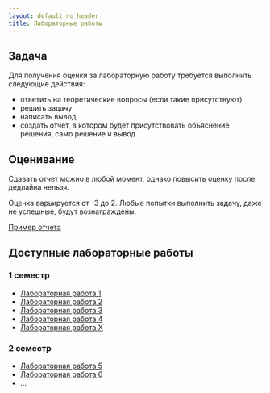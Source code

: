 ```yaml
---
layout: default_no_header
title: Лабораторные работы
---
```


## Задача

Для получения оценки за лабораторную работу требуется выполнить следующие действия:
 
- ответить на теоретические вопросы (если такие присутствуют)
- решить задачу 
- написать вывод
- создать отчет, в котором будет присутствовать объяснение решения, само решение и вывод

## Оценивание

Сдавать отчет можно в любой момент, однако повысить оценку после дедлайна нельзя. 

Оценка варьируется от -3 до 2. Любые попытки выполнить задачу, даже не успешные, будут вознаграждены.

<a class="btn-download" href="{{site.baseurl}}/resources/labs/report-example.md">Пример отчета</a>

## Доступные лабораторные работы

### 1 семестр

- [Лабораторная работа 1][lab_1]  
- [Лабораторная работа 2][lab_2]  
- [Лабораторная работа 3][lab_3]   
- [Лабораторная работа 4][lab_4]  
- [Лабораторная работа X][lab_X] 

### 2 семестр

- [Лабораторная работа 5][lab_5] 
- [Лабораторная работа 6][lab_6] 
- ...

[index]: {{site.baseurl}}/index

[lab_1]: {{site.baseurl}}/labs/lab-1
[lab_2]: {{site.baseurl}}/labs/lab-2
[lab_3]: {{site.baseurl}}/labs/lab-3
[lab_4]: {{site.baseurl}}/labs/lab-4
[lab_5]: {{site.baseurl}}/labs/lab-5
[lab_6]: {{site.baseurl}}/labs/lab-maze
[lab_X]: {{site.baseurl}}/labs/lab-x